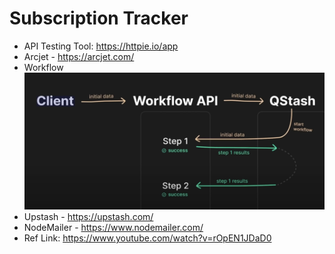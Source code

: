 # Subscription Tracker

- API Testing Tool: https://httpie.io/app
- Arcjet - https://arcjet.com/
- Workflow
    ![image](./public/images/workflow.png)
- Upstash - https://upstash.com/
- NodeMailer - https://www.nodemailer.com/  
- Ref Link: https://www.youtube.com/watch?v=rOpEN1JDaD0